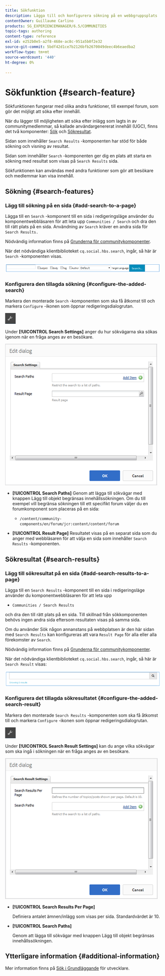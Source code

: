 ```yaml
---
title: Sökfunktion
description: Lägga till och konfigurera sökning på en webbgruppsplats
contentOwner: Guillaume Carlino
products: SG_EXPERIENCEMANAGER/6.5/COMMUNITIES
topic-tags: authoring
content-type: reference
exl-id: e252b0e5-a2f8-468e-ac8c-951a5b0f2e32
source-git-commit: 5bdf42d1ce7b2126bfb2670049deec4b6eaedba2
workflow-type: tm+mt
source-wordcount: '440'
ht-degree: 0%

---
```


# Sökfunktion {#search-feature}

Sökfunktionen fungerar med olika andra funktioner, till exempel forum, som gör det möjligt att söka efter innehåll.

När du lägger till möjligheten att söka efter inlägg som lagts in av communitymedlemmar, så kallade användargenererat innehåll (UGC), finns det två komponenter: [Sök](#search) och [Sökresultat](#search-results).

Sidan som innehåller `Search Results` -komponenten har stöd för både sökning och visning av resultat.

Sidan som innehåller `Search` -komponenten ger dig en plats att starta en sökning med resultat som visas på `Search Results` sida.

Sökfunktionen kan användas med andra funktioner som gör att besökare och medlemmar kan visa innehåll.

## Sökning {#search-features}

### Lägg till sökning på en sida {#add-search-to-a-page}

Lägga till en `Search` -komponent till en sida i redigeringsläge använder du komponentwebbläsaren för att leta upp `Communities / Search` och dra den till rätt plats på en sida. Användning av `Search` kräver en andra sida för `Search Results.`

Nödvändig information finns på [Grunderna för communitykomponenter](basics.md).

När det nödvändiga klientbiblioteket `cq.social.hbs.search`, ingår, så här är `Search` -komponenten visas.

![add-search](assets/add-search.png)

### Konfigurera den tillagda sökning {#configure-the-added-search}

Markera den monterade `Search` -komponenten som ska få åtkomst till och markera `Configure` -ikonen som öppnar redigeringsdialogrutan.

![giva](assets/configure-new.png)

Under **[!UICONTROL Search Settings]** anger du hur sökvägarna ska sökas igenom när en fråga anges av en besökare.

![sökinställningar](assets/search-settings.png)

* **[!UICONTROL Search Paths]**
Genom att lägga till sökvägar med knappen Lägg till objekt begränsas innehållssökningen. Om du till exempel vill begränsa sökningen till ett specifikt forum väljer du en forumkomponent som placeras på en sida:

   * `/content/community-components/en/forum/jcr:content/content/forum`

* **[!UICONTROL Result Page]**
Resultatet visas på en separat sida som du anger med webbläsaren för att välja en sida som innehåller `Search Results` -komponenten.

## Sökresultat {#search-results}

### Lägg till sökresultat på en sida {#add-search-results-to-a-page}

Lägga till en `Search Results` -komponent till en sida i redigeringsläge använder du komponentwebbläsaren för att leta upp

* `Communities / Search Results`

och dra den till rätt plats på en sida. Till skillnad från sökkomponenten behövs ingen andra sida eftersom resultaten visas på samma sida.

Om du använder Sök någon annanstans på webbplatsen är den här sidan med `Search Results` kan konfigureras att vara `Result Page` för alla eller alla förekomster av `Search`.

Nödvändig information finns på [Grunderna för communitykomponenter](basics.md).

När det nödvändiga klientbiblioteket `cq.social.hbs.search`, ingår, så här är `Search Result` visas:

![sökresultat](assets/search-result1.png)

### Konfigurera det tillagda sökresultatet {#configure-the-added-search-result}

Markera den monterade `Search Results` -komponenten som ska få åtkomst till och markera `Configure` -ikonen som öppnar redigeringsdialogrutan.

![konfigurera](assets/configure-new.png)

Under **[!UICONTROL Search Result Settings]** kan du ange vilka sökvägar som ska ingå i sökningen när en fråga anges av en besökare.

![search-result-settings](assets/search-result-settings.png)

* **[!UICONTROL Search Results Per Page]**

  Definiera antalet ämnen/inlägg som visas per sida. Standardvärdet är 10.

* **[!UICONTROL Search Paths]**

  Genom att lägga till sökvägar med knappen Lägg till objekt begränsas innehållssökningen.

## Ytterligare information {#additional-information}

Mer information finns på [Sök i Grundläggande](search-implementation.md) för utvecklare.
